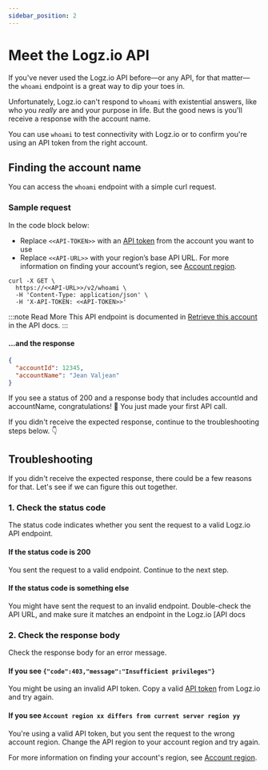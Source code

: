 ```yaml
---
sidebar_position: 2
---
```


# Meet the Logz.io API



If you've never used the Logz.io API before—or any API, for that matter—the `whoami` endpoint is a great way to dip your toes in.

Unfortunately, Logz.io can't respond to `whoami` with existential answers, like who you _really_ are and your purpose in life.
But the good news is you'll receive a response with the account name.

You can use `whoami` to test connectivity with Logz.io or to confirm you're using an API token from the right account.

## Finding the account name

You can access the `whoami` endpoint with a simple curl request.

### Sample request

In the code block below:

* Replace `<<API-TOKEN>>` with an [API token](https://app.logz.io/#/dashboard/settings/manage-tokens/api) from the account you want to use
* Replace `<<API-URL>>` with your region’s base API URL. For more information on finding your account’s region, see [Account region](https://docs.logz.io/user-guide/accounts/account-region.html).

 
```shell
curl -X GET \
  https://<<API-URL>>/v2/whoami \
  -H 'Content-Type: application/json' \
  -H 'X-API-TOKEN: <<API-TOKEN>>'
```

:::note Read More
This API endpoint is documented in [Retrieve this account](https://docs.logz.io/api#operation/whoAmI) in the API docs.
:::

 
#### ...and the response

```json
{
  "accountId": 12345,
  "accountName": "Jean Valjean"
}
```

If you see a status of 200 and a response body that includes accountId and accountName, congratulations! 🎉
You just made your first API call.

If you didn't receive the expected response, continue to the troubleshooting steps below. 👇

## Troubleshooting

If you didn't receive the expected response, there could be a few reasons for that.
Let's see if we can figure this out together.

 
### 1. Check the status code

The status code indicates whether you sent the request to a valid Logz.io API endpoint.

#### If the status code is 200

You sent the request to a valid endpoint.
Continue to the next step.

#### If the status code is something else

You might have sent the request to an invalid endpoint.
Double-check the API URL, and make sure it matches an endpoint in the Logz.io [API docs 

### 2. Check the response body

Check the response body for an error message.

#### If you see `{"code":403,"message":"Insufficient privileges"}`

You might be using an invalid API token.
Copy a valid [API token](https://app.logz.io/#/dashboard/settings/manage-tokens/api) from Logz.io and try again.

#### If you see `Account region xx differs from current server region yy`

You're using a valid API token, but you sent the request to the wrong account region.
Change the API region to your account region and try again.

For more information on finding your account's region, see [Account region](https://docs.logz.io/user-guide/accounts/account-region.html).
 
